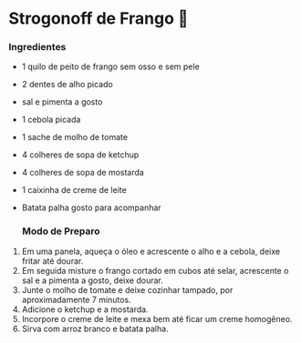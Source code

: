 # Strogonoff de Frango :chicken:

###     Ingredientes

- 1 quilo de peito de frango sem osso e sem pele

- 2 dentes de alho picado

- sal e pimenta a gosto

- 1 cebola picada

- 1 sache de molho de tomate

- 4 colheres de sopa de ketchup

- 4 colheres de sopa de mostarda

- 1 caixinha de creme de leite

- Batata palha gosto para acompanhar

  ### Modo de Preparo

1. Em uma panela, aqueça o óleo e acrescente o alho e a cebola, deixe fritar até dourar.
2. Em seguida misture o frango cortado em cubos até selar, acrescente  o sal e a pimenta a gosto, deixe dourar.
3. Junte o molho de tomate e deixe cozinhar tampado, por aproximadamente 7 minutos.
4. Adicione o ketchup e a mostarda.
5. Incorpore o creme de leite e mexa bem até ficar um creme homogêneo. 
6. Sirva com arroz branco e batata palha.